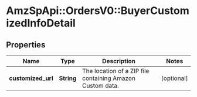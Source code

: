 # AmzSpApi::OrdersV0::BuyerCustomizedInfoDetail

## Properties
Name | Type | Description | Notes
------------ | ------------- | ------------- | -------------
**customized_url** | **String** | The location of a ZIP file containing Amazon Custom data. | [optional] 

